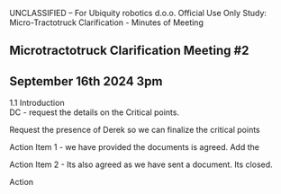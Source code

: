 UNCLASSIFIED – For Ubiquity robotics d.o.o. Official Use Only
Study: Micro-Tractotruck Clarification - Minutes of Meeting

## Microtractotruck Clarification Meeting #2
## September 16th 2024 3pm

1.1 Introduction   
DC - request the details on the Critical points. 

Request the presence of Derek so we can finalize the critical points

Action Item 1 - we have provided the documents is agreed. Add the

Action Item 2 - Its also agreed as we have sent a document. Its closed. 

Action 
